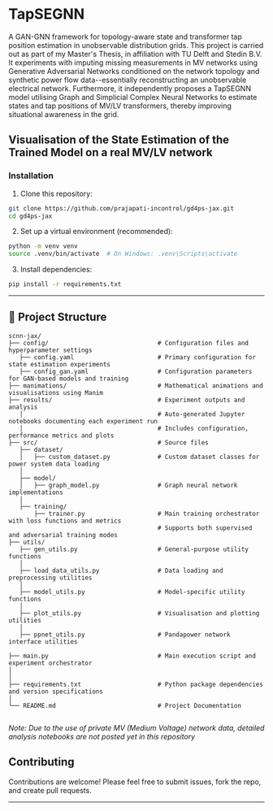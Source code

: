 # TapSEGNN
A GAN-GNN framework for topology-aware state and transformer tap position estimation in unobservable distribution grids. This project is carried out as part of my Master's Thesis, in affiliation with TU Delft and Stedin B.V. It experiments with imputing missing measurements in MV networks using Generative Adversarial Networks conditioned on the network topology and synthetic power flow data--essentially reconstructing an unobservable electrical network. Furthermore, it independently proposes a TapSEGNN model utilising Graph and Simplicial Complex Neural Networks to estimate states and tap positions of MV/LV transformers, thereby improving situational awareness in the grid. 



## Visualisation of the State Estimation of the Trained Model on a real MV/LV network


### Installation

1. Clone this repository:

```bash
git clone https://github.com/prajapati-incontrol/gd4ps-jax.git
cd gd4ps-jax
```


2. Set up a virtual environment (recommended):


```bash
python -m venv venv
source .venv/bin/activate  # On Windows: .venv\Scripts\activate
```

3. Install dependencies:

```bash
pip install -r requirements.txt
```
---

## 📁 Project Structure

```
scnn-jax/
├── config/                              # Configuration files and hyperparameter settings
   ├── config.yaml                       # Primary configuration for state estimation experiments
   ├── config_gan.yaml                   # Configuration parameters for GAN-based models and training
├── manimations/                         # Mathematical animations and visualisations using Manim
├── results/                             # Experiment outputs and analysis
   │                                     # Auto-generated Jupyter notebooks documenting each experiment run
   │                                     # Includes configuration, performance metrics and plots
├── src/                                 # Source files
   ├── dataset/                          
   │   ├── custom_dataset.py             # Custom dataset classes for power system data loading
   │                                     
   ├── model/                            
   │   ├── graph_model.py                # Graph neural network implementations 
   │                                     
   ├── training/                         
       ├── trainer.py                    # Main training orchestrator with loss functions and metrics
                                         # Supports both supervised and adversarial training modes
├── utils/                               
   ├── gen_utils.py                      # General-purpose utility functions
   │                                     
   ├── load_data_utils.py                # Data loading and preprocessing utilities
   │                                     
   ├── model_utils.py                    # Model-specific utility functions
   │                                     
   ├── plot_utils.py                     # Visualisation and plotting utilities
   │                                     
   ├── ppnet_utils.py                    # Pandapower network interface utilities
                                         
├── main.py                              # Main execution script and experiment orchestrator
│                                        
│                                        
├── requirements.txt                     # Python package dependencies and version specifications
│                                        
└── README.md                            # Project Documentation
                                         
```

_Note: Due to the use of private MV (Medium Voltage) network data, detailed analysis notebooks are not posted yet in this repository_

## Contributing

Contributions are welcome! Please feel free to submit issues, fork the repo, and create pull requests.

---






